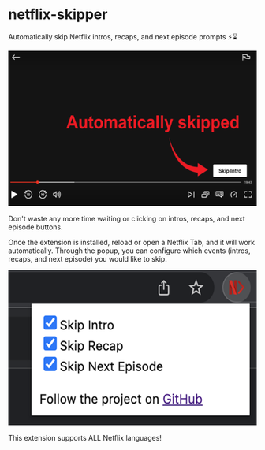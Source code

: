 # netflix-skipper
Automatically skip Netflix intros, recaps, and next episode prompts ⚡⌛

![Promo](images/promo.png)

Don't waste any more time waiting or clicking on intros, recaps, and next episode buttons.

Once the extension is installed, reload or open a Netflix Tab, and it will work automatically. Through the popup, you can configure which events (intros, recaps, and next episode) you would like to skip.

![Config](images/config.png)

This extension supports ALL Netflix languages!
